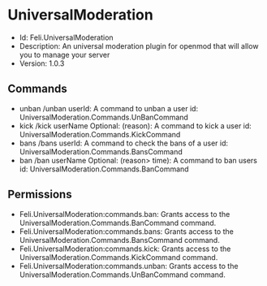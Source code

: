 # UniversalModeration
- Id: Feli.UniversalModeration
- Description: An universal moderation plugin for openmod that will allow you to manage your server
- Version: 1.0.3

## Commands
- unban /unban userId: A command to unban a user
  id: UniversalModeration.Commands.UnBanCommand
- kick /kick userName Optional: (reason): A command to kick a user
  id: UniversalModeration.Commands.KickCommand
- bans /bans userId: A command to check the bans of a user
  id: UniversalModeration.Commands.BansCommand
- ban /ban userName Optional: (reason> time): A command to ban users
  id: UniversalModeration.Commands.BanCommand

## Permissions
- Feli.UniversalModeration:commands.ban: Grants access to the UniversalModeration.Commands.BanCommand command.
- Feli.UniversalModeration:commands.bans: Grants access to the UniversalModeration.Commands.BansCommand command.
- Feli.UniversalModeration:commands.kick: Grants access to the UniversalModeration.Commands.KickCommand command.
- Feli.UniversalModeration:commands.unban: Grants access to the UniversalModeration.Commands.UnBanCommand command.
